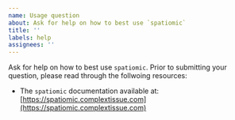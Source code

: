 ```yaml
---
name: Usage question
about: Ask for help on how to best use `spatiomic`
title: ''
labels: help
assignees: ''
---
```


Ask for help on how to best use `spatiomic`. Prior to submitting your question, please read through the follwoing
resources:
- The `spatiomic` documentation available at: [https://spatiomic.complextissue.com](https://spatiomic.complextissue.com)
